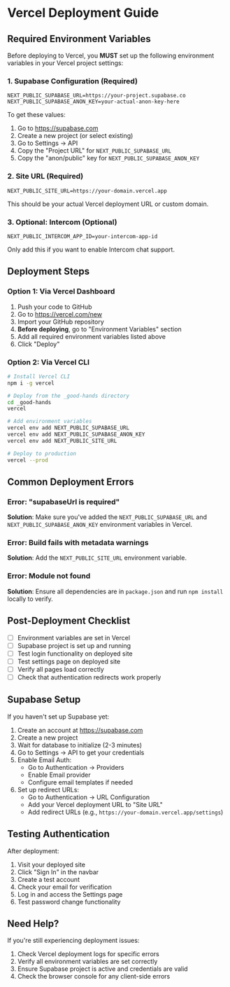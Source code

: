 # Vercel Deployment Guide

## Required Environment Variables

Before deploying to Vercel, you **MUST** set up the following environment variables in your Vercel project settings:

### 1. Supabase Configuration (Required)

```
NEXT_PUBLIC_SUPABASE_URL=https://your-project.supabase.co
NEXT_PUBLIC_SUPABASE_ANON_KEY=your-actual-anon-key-here
```

To get these values:
1. Go to https://supabase.com
2. Create a new project (or select existing)
3. Go to Settings → API
4. Copy the "Project URL" for `NEXT_PUBLIC_SUPABASE_URL`
5. Copy the "anon/public" key for `NEXT_PUBLIC_SUPABASE_ANON_KEY`

### 2. Site URL (Required)

```
NEXT_PUBLIC_SITE_URL=https://your-domain.vercel.app
```

This should be your actual Vercel deployment URL or custom domain.

### 3. Optional: Intercom (Optional)

```
NEXT_PUBLIC_INTERCOM_APP_ID=your-intercom-app-id
```

Only add this if you want to enable Intercom chat support.

## Deployment Steps

### Option 1: Via Vercel Dashboard

1. Push your code to GitHub
2. Go to https://vercel.com/new
3. Import your GitHub repository
4. **Before deploying**, go to "Environment Variables" section
5. Add all required environment variables listed above
6. Click "Deploy"

### Option 2: Via Vercel CLI

```bash
# Install Vercel CLI
npm i -g vercel

# Deploy from the _good-hands directory
cd _good-hands
vercel

# Add environment variables
vercel env add NEXT_PUBLIC_SUPABASE_URL
vercel env add NEXT_PUBLIC_SUPABASE_ANON_KEY
vercel env add NEXT_PUBLIC_SITE_URL

# Deploy to production
vercel --prod
```

## Common Deployment Errors

### Error: "supabaseUrl is required"

**Solution**: Make sure you've added the `NEXT_PUBLIC_SUPABASE_URL` and `NEXT_PUBLIC_SUPABASE_ANON_KEY` environment variables in Vercel.

### Error: Build fails with metadata warnings

**Solution**: Add the `NEXT_PUBLIC_SITE_URL` environment variable.

### Error: Module not found

**Solution**: Ensure all dependencies are in `package.json` and run `npm install` locally to verify.

## Post-Deployment Checklist

- [ ] Environment variables are set in Vercel
- [ ] Supabase project is set up and running
- [ ] Test login functionality on deployed site
- [ ] Test settings page on deployed site
- [ ] Verify all pages load correctly
- [ ] Check that authentication redirects work properly

## Supabase Setup

If you haven't set up Supabase yet:

1. Create an account at https://supabase.com
2. Create a new project
3. Wait for database to initialize (2-3 minutes)
4. Go to Settings → API to get your credentials
5. Enable Email Auth:
   - Go to Authentication → Providers
   - Enable Email provider
   - Configure email templates if needed
6. Set up redirect URLs:
   - Go to Authentication → URL Configuration
   - Add your Vercel deployment URL to "Site URL"
   - Add redirect URLs (e.g., `https://your-domain.vercel.app/settings`)

## Testing Authentication

After deployment:

1. Visit your deployed site
2. Click "Sign In" in the navbar
3. Create a test account
4. Check your email for verification
5. Log in and access the Settings page
6. Test password change functionality

## Need Help?

If you're still experiencing deployment issues:

1. Check Vercel deployment logs for specific errors
2. Verify all environment variables are set correctly
3. Ensure Supabase project is active and credentials are valid
4. Check the browser console for any client-side errors
